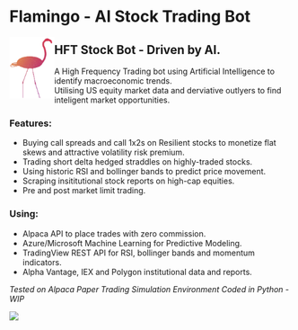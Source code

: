 # Flamingo - AI Stock Trading Bot
<img align="left" img src="https://github.com/AMACarter/Flamingo-AI-Stock-Trading-Bot/blob/main/assets/flamingobot.gif" width="80" height="110"/>  

## HFT Stock Bot - Driven by AI.  
A High Frequency Trading bot using Artificial Intelligence to identify macroeconomic trends.  
Utilising US equity market data and derviative outlyers to find inteligent market opportunities.

### Features:
- Buying call spreads and call 1x2s on Resilient stocks to monetize flat skews and attractive volatility risk premium.
- Trading short delta  hedged straddles on highly-traded stocks.   
- Using historic RSI and bollinger bands to predict price movement.  
- Scraping insititutional stock reports on high-cap equities. 
- Pre and post market limit trading. 

### Using:
- Alpaca API to place trades with zero commission.
- Azure/Microsoft Machine Learning for Predictive Modeling.
- TradingView REST API for RSI, bollinger bands and momentum indicators.
- Alpha Vantage, IEX and Polygon institutional data and reports.

*Tested on Alpaca Paper Trading Simulation Environment*
*Coded in Python - WIP*  

<a href="https://www.buymeacoffee.com/amacarter"><img src="https://img.buymeacoffee.com/button-api/?text=Buy me a coffee&emoji=&slug=amacarter&button_colour=BD5FFF&font_colour=ffffff&font_family=Cookie&outline_colour=000000&coffee_colour=FFDD00"></a>

